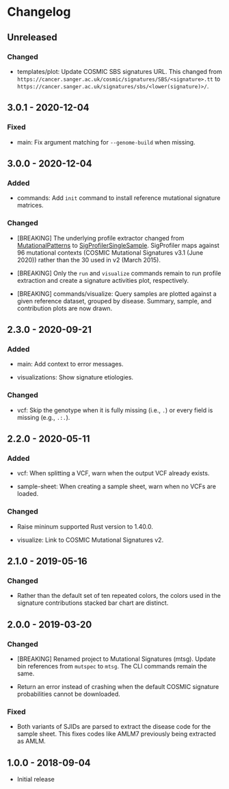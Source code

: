 # Changelog

## Unreleased

### Changed

  * templates/plot: Update COSMIC SBS signatures URL. This changed from
    `https://cancer.sanger.ac.uk/cosmic/signatures/SBS/<signature>.tt` to
    `https://cancer.sanger.ac.uk/signatures/sbs/<lower(signature)>/`.

## 3.0.1 - 2020-12-04

### Fixed

  * main: Fix argument matching for `--genome-build` when missing.

## 3.0.0 - 2020-12-04

### Added

  * commands: Add `init` command to install reference mutational signature
    matrices.

### Changed

  * [BREAKING] The underlying profile extractor changed from
    [MutationalPatterns] to [SigProfilerSingleSample]. SigProfiler maps against
    96 mutational contexts (COSMIC Mutational Signatures v3.1 (June 2020))
    rather than the 30 used in v2 (March 2015).

  * [BREAKING] Only the `run` and `visualize` commands remain to run profile
    extraction and create a signature activities plot, respectively.

  * [BREAKING] commands/visualize: Query samples are plotted against a given
    reference dataset, grouped by disease. Summary, sample, and contribution
    plots are now drawn.

[MutationalPatterns]: https://www.bioconductor.org/packages/release/bioc/html/MutationalPatterns.html
[SigProfilerSingleSample]: https://cancer.sanger.ac.uk/cosmic/signatures/sigprofiler.tt

## 2.3.0 - 2020-09-21

### Added

  * main: Add context to error messages.

  * visualizations: Show signature etiologies.

### Changed

  * vcf: Skip the genotype when it is fully missing (i.e., `.`) or every field
    is missing (e.g., `.:.`).

## 2.2.0 - 2020-05-11

### Added

  * vcf: When splitting a VCF, warn when the output VCF already exists.

  * sample-sheet: When creating a sample sheet, warn when no VCFs are loaded.

### Changed

  * Raise mininum supported Rust version to 1.40.0.

  * visualize: Link to COSMIC Mutational Signatures v2.

## 2.1.0 - 2019-05-16

### Changed

  * Rather than the default set of ten repeated colors, the colors used in the
    signature contributions stacked bar chart are distinct.

## 2.0.0 - 2019-03-20

### Changed

  * [BREAKING] Renamed project to Mutational Signatures (mtsg). Update bin
    references from `mutspec` to `mtsg`. The CLI commands remain the same.

  * Return an error instead of crashing when the default COSMIC signature
    probabilities cannot be downloaded.

### Fixed

  * Both variants of SJIDs are parsed to extract the disease code for the
    sample sheet. This fixes codes like AMLM7 previously being extracted as
    AMLM.

## 1.0.0 - 2018-09-04

  * Initial release
